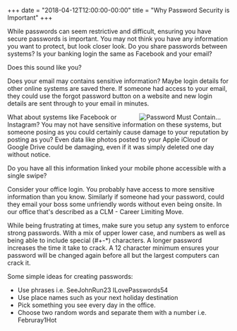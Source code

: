+++
date = "2018-04-12T12:00:00-00:00"
title = "Why Password Security is Important"
+++
 
While passwords can seem restrictive and difficult, ensuring you have secure passwords is important.  You may not think you have any information you want to protect, but look closer look.  Do you share passwords between systems? Is your banking login the same as Facebook and your email?

Does this sound like you?<!--more-->
 
Does your email may contains sensitive information?  Maybe login details for other online systems are saved there.  If someone had access to your email, they could use the forgot password button on a website and new login details are sent through to your email in minutes.

<img src="/images/passwordmustcontain.png" alt="Password Must Contain..." align=right hspace=20>
 
What about systems like Facebook or Instagram?  You may not have sensitive information on these systems, but someone posing as you could certainly cause damage to your reputation by posting as you?  Even data like photos posted to your Apple iCloud or Google Drive could be damaging, even if it was simply deleted one day without notice.

Do you have all this information linked your mobile phone accessible with a single swipe?
 
Consider your office login.  You probably have access to more sensitive information than you know.   Similarly if someone had your password, could they email your boss some unfriendly words without even being onsite.  In our office that's described as a CLM - Career Limiting Move.
 
While being frustrating at times, make sure you setup any system to enforce strong passwords.  With a mix of upper lower case, and numbers as well as being able to include special (#+-*) characters.  A longer password increases the time it take to crack.  A 12 character minimum ensures your password will be changed again before all but the largest computers can crack it.
 
Some simple ideas for creating passwords:

* Use phrases i.e. SeeJohnRun23 ILovePasswords54
* Use place names such as your next holiday destination
* Pick something you see every day in the office.
* Choose two random words and separate them with a number i.e. Februray1Hot
